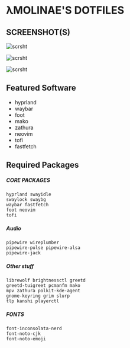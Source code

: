 # λMOLINAE'S DOTFILES
## SCREENSHOT(S)
![scrsht](https://i.tohru.party/OvrtJQvgmsyNziSrWSnoEghFdJIQ.png)

![scrsht](https://i.tohru.party/WZkZtSXahjvrksIDoDznTgdxkTqXXM.png)

![scrsht](https://i.tohru.party/hInSfxGEJJJWRuIOZMjpDDMMfdLsH.png)

## Featured Software
- hyprland
- waybar
- foot
- mako
- zathura
- neovim
- tofi
- fastfetch

## Required Packages
##### CORE PACKAGES
```
hyprland swayidle
swaylock swaybg
waybar fastfetch
foot neovim
tofi
```

##### Audio
```
pipewire wireplumber
pipewire-pulse pipewire-alsa
pipewire-jack
```

##### Other stuff
```
librewolf brightnessctl greetd
greetd-tuigreet pcmanfm mako
mpv zathura polkit-kde-agent
gnome-keyring grim slurp
tlp kanshi playerctl
```

##### FONTS
```
font-inconsolata-nerd
font-noto-cjk
font-noto-emoji
```
